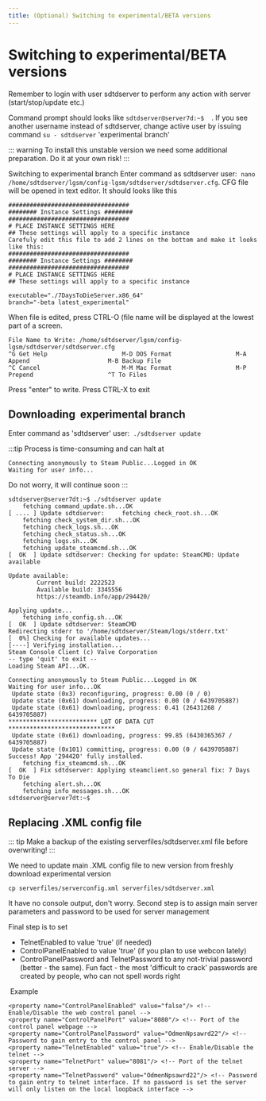 ```yaml
---
title: (Optional) Switching to experimental/BETA versions
---
```


# Switching to experimental/BETA versions

Remember to login with user sdtdserver to perform any action with server (start/stop/update etc.)

 

 Command prompt should looks like `sdtdserver@server7d:~$ `  . If you see another username instead of sdtdserver, change active user by issuing command `su - sdtdserver` 'experimental branch' 
 
::: warning To install this unstable version we need some additional preparation. Do it at your own risk! 
:::
 
 Switching to experimental branch Enter command as sdtdserver user:  `nano /home/sdtdserver/lgsm/config-lgsm/sdtdserver/sdtdserver.cfg`. CFG file will be opened in text editor. It should looks like this

 ```
##################################
######## Instance Settings ########
##################################
# PLACE INSTANCE SETTINGS HERE
## These settings will apply to a specific instance
Carefuly edit this file to add 2 lines on the bottom and make it looks like this:
##################################
######## Instance Settings ########
##################################
# PLACE INSTANCE SETTINGS HERE
## These settings will apply to a specific instance

executable="./7DaysToDieServer.x86_64"
branch="-beta latest_experimental"
```

When file is edited, press CTRL-O (file name will be displayed at the lowest part of a screen.

```
File Name to Write: /home/sdtdserver/lgsm/config-lgsm/sdtdserver/sdtdserver.cfg
^G Get Help                     M-D DOS Format                  M-A Append                      M-B Backup File
^C Cancel                       M-M Mac Format                  M-P Prepend                     ^T To Files
```

Press "enter" to write. Press CTRL-X to exit 

## Downloading  experimental branch

Enter command as 'sdtdserver' user:  `./sdtdserver update` 


:::tip Process is time-consuming and can halt at

```
Connecting anonymously to Steam Public...Logged in OK
Waiting for user info...
```


Do not worry, it will continue soon
:::

```
sdtdserver@server7dt:~$ ./sdtdserver update
    fetching command_update.sh...OK
[ .... ] Update sdtdserver:     fetching check_root.sh...OK
    fetching check_system_dir.sh...OK
    fetching check_logs.sh...OK
    fetching check_status.sh...OK
    fetching logs.sh...OK
    fetching update_steamcmd.sh...OK
[  OK  ] Update sdtdserver: Checking for update: SteamCMD: Update available

Update available:
        Current build: 2222523
        Available build: 3345556
        https://steamdb.info/app/294420/

Applying update...
    fetching info_config.sh...OK
[  OK  ] Update sdtdserver: SteamCMD
Redirecting stderr to '/home/sdtdserver/Steam/logs/stderr.txt'
[  0%] Checking for available updates...
[----] Verifying installation...
Steam Console Client (c) Valve Corporation
-- type 'quit' to exit --
Loading Steam API...OK.

Connecting anonymously to Steam Public...Logged in OK
Waiting for user info...OK
 Update state (0x3) reconfiguring, progress: 0.00 (0 / 0)
 Update state (0x61) downloading, progress: 0.00 (0 / 6439705887)
 Update state (0x61) downloading, progress: 0.41 (26431268 / 6439705887)
************************* LOT OF DATA CUT ******************************
 Update state (0x61) downloading, progress: 99.85 (6430365367 / 6439705887)
 Update state (0x101) committing, progress: 0.00 (0 / 6439705887)
Success! App '294420' fully installed.
    fetching fix_steamcmd.sh...OK
[  OK  ] Fix sdtdserver: Applying steamclient.so general fix: 7 Days To Die
    fetching alert.sh...OK
    fetching info_messages.sh...OK
sdtdserver@server7dt:~$
```

## Replacing .XML config file

::: tip Make a backup of the existing serverfiles/sdtdserver.xml file before overwriting!
:::

We need to update main .XML config file to new version from freshly download experimental version

`cp serverfiles/serverconfig.xml serverfiles/sdtdserver.xml`

It have no console output, don't worry. Second step is to assign main server parameters and password to be used for server management 

Final step is to set
- TelnetEnabled to value 'true' (if needed)
- ControlPanelEnabled to value 'true' (if you plan to use webcon lately)
- ControlPanelPassword and TelnetPassword to any not-trivial password (better - the same). Fun fact - the most 'difficult to crack' passwords are created by people, who can not spell words right

 Example 

```
<property name="ControlPanelEnabled" value="false"/> <!-- Enable/Disable the web control panel --> 
<property name="ControlPanelPort" value="8080"/> <!-- Port of the control panel webpage --> 
<property name="ControlPanelPassword" value="OdmenNpsawrd22"/> <!-- Password to gain entry to the control panel -->
<property name="TelnetEnabled" value="true"/> <!-- Enable/Disable the telnet --> 
<property name="TelnetPort" value="8081"/> <!-- Port of the telnet server --> 
<property name="TelnetPassword" value="OdmenNpsawrd22"/> <!-- Password to gain entry to telnet interface. If no password is set the server will only listen on the local loopback interface -->
```

